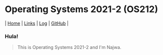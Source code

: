 # Operating Systems 2021-2 (OS212)

| [Home](#) | [Links](Links) | [Log](https://nakarz.github.io/os212/TXT/mylog.txt) | [GitHub](https://github.com/nakarz/os212) |

### Hula!

> This is Operating Systems 2021-2 and I'm Najwa.
